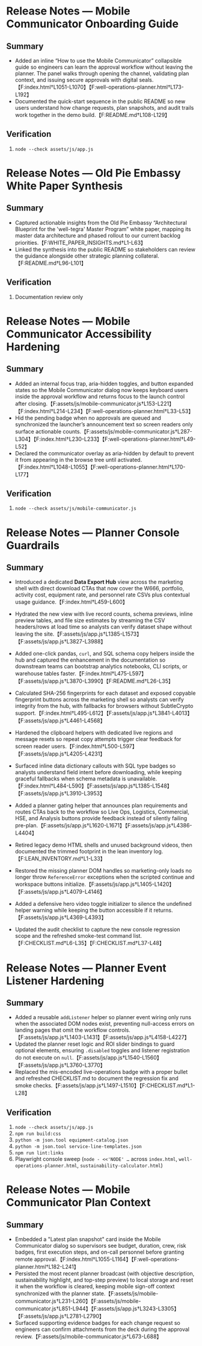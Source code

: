 # Release Notes — Mobile Communicator Onboarding Guide

## Summary

- Added an inline “How to use the Mobile Communicator” collapsible guide so engineers can learn the approval workflow without leaving the planner. The panel walks through opening the channel, validating plan context, and issuing secure approvals with digital seals.【F:index.html†L1051-L1070】【F:well-operations-planner.html†L173-L192】
- Documented the quick-start sequence in the public README so new users understand how change requests, plan snapshots, and audit trails work together in the demo build.【F:README.md†L108-L129】

## Verification

1. `node --check assets/js/app.js`

# Release Notes — Old Pie Embassy White Paper Synthesis

## Summary

- Captured actionable insights from the Old Pie Embassy “Architectural Blueprint for the 'well-tegra' Master Program” white paper, mapping its master data architecture and phased rollout to our current backlog priorities.【F:WHITE_PAPER_INSIGHTS.md†L1-L63】
- Linked the synthesis into the public README so stakeholders can review the guidance alongside other strategic planning collateral.【F:README.md†L96-L101】

## Verification

1. Documentation review only

# Release Notes — Mobile Communicator Accessibility Hardening

## Summary

- Added an internal focus trap, aria-hidden toggles, and button expanded states so the Mobile Communicator dialog now keeps keyboard users inside the approval workflow and returns focus to the launch control after closing.【F:assets/js/mobile-communicator.js†L153-L221】【F:index.html†L214-L234】【F:well-operations-planner.html†L33-L53】
- Hid the pending badge when no approvals are queued and synchronized the launcher’s announcement text so screen readers only surface actionable counts.【F:assets/js/mobile-communicator.js†L287-L304】【F:index.html†L230-L233】【F:well-operations-planner.html†L49-L52】
- Declared the communicator overlay as aria-hidden by default to prevent it from appearing in the browse tree until activated.【F:index.html†L1048-L1055】【F:well-operations-planner.html†L170-L177】

## Verification

1. `node --check assets/js/mobile-communicator.js`

# Release Notes — Planner Console Guardrails

## Summary

- Introduced a dedicated **Data Export Hub** view across the marketing shell with direct download CTAs that now cover the W666, portfolio, activity cost, equipment rate, and personnel rate CSVs plus contextual usage guidance.【F:index.html†L459-L600】
- Hydrated the new view with live record counts, schema previews, inline preview tables, and file size estimates by streaming the CSV headers/rows at load time so analysts can verify dataset shape without leaving the site.【F:assets/js/app.js†L1385-L1573】【F:assets/js/app.js†L3827-L3988】
- Added one-click pandas, <code>curl</code>, and SQL schema copy helpers inside the hub and captured the enhancement in the documentation so downstream teams can bootstrap analytics notebooks, CLI scripts, or warehouse tables faster.【F:index.html†L475-L597】【F:assets/js/app.js†L3870-L3990】【F:README.md†L26-L35】
- Calculated SHA-256 fingerprints for each dataset and exposed copyable fingerprint buttons across the marketing shell so analysts can verify integrity from the hub, with fallbacks for browsers without SubtleCrypto support.【F:index.html†L495-L612】【F:assets/js/app.js†L3841-L4013】【F:assets/js/app.js†L4461-L4568】
- Hardened the clipboard helpers with dedicated live regions and message resets so repeat copy attempts trigger clear feedback for screen reader users.【F:index.html†L500-L597】【F:assets/js/app.js†L4205-L4231】
- Surfaced inline data dictionary callouts with SQL type badges so analysts understand field intent before downloading, while keeping graceful fallbacks when schema metadata is unavailable.【F:index.html†L484-L590】【F:assets/js/app.js†L1385-L1548】【F:assets/js/app.js†L3910-L3953】
- Added a planner gating helper that announces plan requirements and routes CTAs back to the workflow so Live Ops, Logistics, Commercial, HSE, and Analysis buttons provide feedback instead of silently failing pre-plan.【F:assets/js/app.js†L1620-L1671】【F:assets/js/app.js†L4386-L4404】
- Retired legacy demo HTML shells and unused background videos, then documented the trimmed footprint in the lean inventory log.【F:LEAN_INVENTORY.md†L1-L33】


- Restored the missing planner DOM handles so marketing-only loads no longer throw `ReferenceError` exceptions when the scripted continue and workspace buttons initialize.【F:assets/js/app.js†L1405-L1420】【F:assets/js/app.js†L4079-L4146】
- Added a defensive hero video toggle initializer to silence the undefined helper warning while keeping the button accessible if it returns.【F:assets/js/app.js†L4369-L4393】
- Updated the audit checklist to capture the new console regression scope and the refreshed smoke-test command list.【F:CHECKLIST.md†L6-L35】【F:CHECKLIST.md†L37-L48】
# Release Notes — Planner Event Listener Hardening

## Summary

- Added a reusable `addListener` helper so planner event wiring only runs when the associated DOM nodes exist, preventing null-access errors on landing pages that omit the workflow controls.【F:assets/js/app.js†L1403-L1431】【F:assets/js/app.js†L4158-L4227】
- Updated the planner reset logic and ROI slider bindings to guard optional elements, ensuring `.disabled` toggles and listener registration do not execute on `null`.【F:assets/js/app.js†L1540-L1560】【F:assets/js/app.js†L3760-L3770】
- Replaced the mis-encoded live-operations badge with a proper bullet and refreshed CHECKLIST.md to document the regression fix and smoke checks.【F:assets/js/app.js†L1497-L1510】【F:CHECKLIST.md†L1-L28】

## Verification

1. `node --check assets/js/app.js`
2. `npm run build:css`
3. `python -m json.tool equipment-catalog.json`
4. `python -m json.tool service-line-templates.json`
5. `npm run lint:links`
6. Playwright console sweep (`node - <<'NODE' …` across `index.html`, `well-operations-planner.html`, `sustainability-calculator.html`)
# Release Notes — Mobile Communicator Plan Context

## Summary

- Embedded a "Latest plan snapshot" card inside the Mobile Communicator dialog so supervisors see budget, duration, crew, risk badges, first execution steps, and on-call personnel before granting remote approval.【F:index.html†L1055-L1164】【F:well-operations-planner.html†L182-L241】
- Persisted the most recent planner broadcast (with objective description, sustainability highlight, and top-step preview) to local storage and reset it when the workflow is cleared, keeping mobile sign-off context synchronized with the planner state.【F:assets/js/mobile-communicator.js†L231-L260】【F:assets/js/mobile-communicator.js†L851-L944】【F:assets/js/app.js†L3243-L3305】【F:assets/js/app.js†L2781-L2790】
- Surfaced supporting evidence badges for each change request so engineers can confirm attachments from the deck during the approval review.【F:assets/js/mobile-communicator.js†L673-L688】

